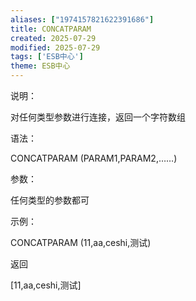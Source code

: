 ```yaml
---
aliases: ["1974157821622391686"]
title: CONCATPARAM
created: 2025-07-29
modified: 2025-07-29
tags: ['ESB中心']
theme: ESB中心
---
```


说明：

对任何类型参数进行连接，返回一个字符数组

语法：

CONCATPARAM (PARAM1,PARAM2,……)

参数：

任何类型的参数都可

示例：

CONCATPARAM (11,aa,ceshi,测试)

返回

[11,aa,ceshi,测试]